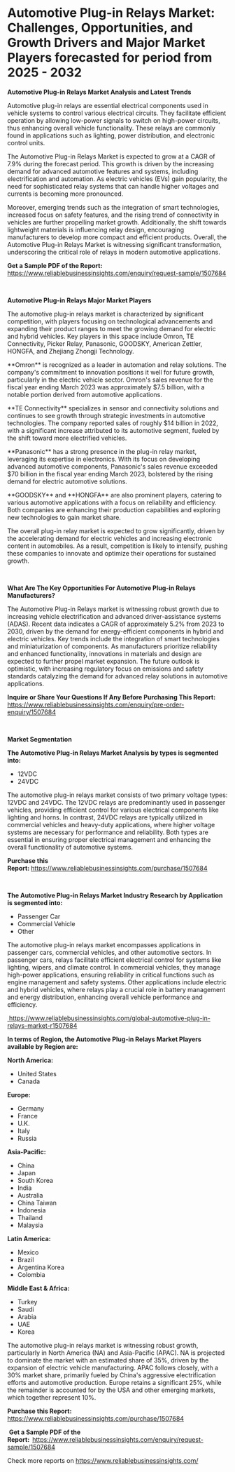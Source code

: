<p><h1>Automotive Plug-in Relays Market: Challenges, Opportunities, and Growth Drivers and Major Market Players forecasted for period from 2025 - 2032</h1></p><p><strong>Automotive Plug-in Relays Market Analysis and Latest Trends</strong></p>
<p><p>Automotive plug-in relays are essential electrical components used in vehicle systems to control various electrical circuits. They facilitate efficient operation by allowing low-power signals to switch on high-power circuits, thus enhancing overall vehicle functionality. These relays are commonly found in applications such as lighting, power distribution, and electronic control units.</p><p>The Automotive Plug-in Relays Market is expected to grow at a CAGR of 7.9% during the forecast period. This growth is driven by the increasing demand for advanced automotive features and systems, including electrification and automation. As electric vehicles (EVs) gain popularity, the need for sophisticated relay systems that can handle higher voltages and currents is becoming more pronounced.</p><p>Moreover, emerging trends such as the integration of smart technologies, increased focus on safety features, and the rising trend of connectivity in vehicles are further propelling market growth. Additionally, the shift towards lightweight materials is influencing relay design, encouraging manufacturers to develop more compact and efficient products. Overall, the Automotive Plug-in Relays Market is witnessing significant transformation, underscoring the critical role of relays in modern automotive applications.</p></p>
<p><strong>Get a Sample PDF of the Report:&nbsp;</strong> <a href="https://www.reliablebusinessinsights.com/enquiry/request-sample/1507684?utm_campaign=3273&utm_medium=2&utm_source=Github&utm_content=ia&utm_term=23032025&utm_id=automotive-plug-in-relays">https://www.reliablebusinessinsights.com/enquiry/request-sample/1507684</a></p>
<p>&nbsp;</p>
<p><strong>Automotive Plug-in Relays Major Market Players</strong></p>
<p><p>The automotive plug-in relays market is characterized by significant competition, with players focusing on technological advancements and expanding their product ranges to meet the growing demand for electric and hybrid vehicles. Key players in this space include Omron, TE Connectivity, Picker Relay, Panasonic, GOODSKY, American Zettler, HONGFA, and Zhejiang Zhongji Technology.</p><p>**Omron** is recognized as a leader in automation and relay solutions. The company's commitment to innovation positions it well for future growth, particularly in the electric vehicle sector. Omron's sales revenue for the fiscal year ending March 2023 was approximately $7.5 billion, with a notable portion derived from automotive applications.</p><p>**TE Connectivity** specializes in sensor and connectivity solutions and continues to see growth through strategic investments in automotive technologies. The company reported sales of roughly $14 billion in 2022, with a significant increase attributed to its automotive segment, fueled by the shift toward more electrified vehicles.</p><p>**Panasonic** has a strong presence in the plug-in relay market, leveraging its expertise in electronics. With its focus on developing advanced automotive components, Panasonic's sales revenue exceeded $70 billion in the fiscal year ending March 2023, bolstered by the rising demand for electric automotive solutions.</p><p>**GOODSKY** and **HONGFA** are also prominent players, catering to various automotive applications with a focus on reliability and efficiency. Both companies are enhancing their production capabilities and exploring new technologies to gain market share.</p><p>The overall plug-in relay market is expected to grow significantly, driven by the accelerating demand for electric vehicles and increasing electronic content in automobiles. As a result, competition is likely to intensify, pushing these companies to innovate and optimize their operations for sustained growth.</p></p>
<p>&nbsp;</p>
<p><strong>What Are The Key Opportunities For Automotive Plug-in Relays Manufacturers?</strong></p>
<p><p>The Automotive Plug-in Relays market is witnessing robust growth due to increasing vehicle electrification and advanced driver-assistance systems (ADAS). Recent data indicates a CAGR of approximately 5.2% from 2023 to 2030, driven by the demand for energy-efficient components in hybrid and electric vehicles. Key trends include the integration of smart technologies and miniaturization of components. As manufacturers prioritize reliability and enhanced functionality, innovations in materials and design are expected to further propel market expansion. The future outlook is optimistic, with increasing regulatory focus on emissions and safety standards catalyzing the demand for advanced relay solutions in automotive applications.</p></p>
<p><strong>Inquire or Share Your Questions If Any Before Purchasing This Report:</strong> <a href="https://www.reliablebusinessinsights.com/enquiry/pre-order-enquiry/1507684?utm_campaign=3273&utm_medium=2&utm_source=Github&utm_content=ia&utm_term=23032025&utm_id=automotive-plug-in-relays">https://www.reliablebusinessinsights.com/enquiry/pre-order-enquiry/1507684</a></p>
<p>&nbsp;</p>
<p><strong>Market Segmentation</strong></p>
<p><strong>The Automotive Plug-in Relays Market Analysis by types is segmented into:</strong></p>
<p><ul><li>12VDC</li><li>24VDC</li></ul></p>
<p><p>The automotive plug-in relays market consists of two primary voltage types: 12VDC and 24VDC. The 12VDC relays are predominantly used in passenger vehicles, providing efficient control for various electrical components like lighting and horns. In contrast, 24VDC relays are typically utilized in commercial vehicles and heavy-duty applications, where higher voltage systems are necessary for performance and reliability. Both types are essential in ensuring proper electrical management and enhancing the overall functionality of automotive systems.</p></p>
<p><strong>Purchase this Report:&nbsp;</strong><a href="https://www.reliablebusinessinsights.com/purchase/1507684?utm_campaign=3273&utm_medium=2&utm_source=Github&utm_content=ia&utm_term=23032025&utm_id=automotive-plug-in-relays">https://www.reliablebusinessinsights.com/purchase/1507684</a></p>
<p>&nbsp;</p>
<p><strong>The Automotive Plug-in Relays Market Industry Research by Application is segmented into:</strong></p>
<p><ul><li>Passenger Car</li><li>Commercial Vehicle</li><li>Other</li></ul></p>
<p><p>The automotive plug-in relays market encompasses applications in passenger cars, commercial vehicles, and other automotive sectors. In passenger cars, relays facilitate efficient electrical control for systems like lighting, wipers, and climate control. In commercial vehicles, they manage high-power applications, ensuring reliability in critical functions such as engine management and safety systems. Other applications include electric and hybrid vehicles, where relays play a crucial role in battery management and energy distribution, enhancing overall vehicle performance and efficiency.</p></p>
<p><a href="https://www.reliablebusinessinsights.com/global-automotive-plug-in-relays-market-r1507684?utm_campaign=3273&utm_medium=2&utm_source=Github&utm_content=ia&utm_term=23032025&utm_id=automotive-plug-in-relays">&nbsp;https://www.reliablebusinessinsights.com/global-automotive-plug-in-relays-market-r1507684</a></p>
<p><strong>In terms of Region, the Automotive Plug-in Relays Market Players available by Region are:</strong></p>
<p>
    <p> <strong> North America: </strong>
        <ul>
            <li>United States</li>
            <li>Canada</li>
        </ul>
        </p> 
    <p> <strong> Europe: </strong>
        <ul>
            <li>Germany</li>
            <li>France</li>
            <li>U.K.</li>
            <li>Italy</li>
            <li>Russia</li>
        </ul>
        </p> 
    <p> <strong> Asia-Pacific: </strong>
        <ul>
            <li>China</li>
            <li>Japan</li>
            <li>South Korea</li>
            <li>India</li>
            <li>Australia</li>
            <li>China Taiwan</li>
            <li>Indonesia</li>
            <li>Thailand</li>
            <li>Malaysia</li>
        </ul>
        </p> 
    <p> <strong> Latin America: </strong>
        <ul>
            <li>Mexico</li>
            <li>Brazil</li>
            <li>Argentina Korea</li>
            <li>Colombia</li>
        </ul>
        </p> 
    <p> <strong> Middle East & Africa: </strong>
        <ul>
            <li>Turkey</li>
            <li>Saudi</li>
            <li>Arabia</li>
            <li>UAE</li>
            <li>Korea</li>
        </ul>
    </p>
    </p>
<p><p>The automotive plug-in relays market is witnessing robust growth, particularly in North America (NA) and Asia-Pacific (APAC). NA is projected to dominate the market with an estimated share of 35%, driven by the expansion of electric vehicle manufacturing. APAC follows closely, with a 30% market share, primarily fueled by China's aggressive electrification efforts and automotive production. Europe retains a significant 25%, while the remainder is accounted for by the USA and other emerging markets, which together represent 10%.</p></p>
<p><strong>Purchase this Report: </strong><a href="https://www.reliablebusinessinsights.com/purchase/1507684?utm_campaign=3273&utm_medium=2&utm_source=Github&utm_content=ia&utm_term=23032025&utm_id=automotive-plug-in-relays">https://www.reliablebusinessinsights.com/purchase/1507684</a></p>
<p>&nbsp;<strong>Get a Sample PDF of the Report:&nbsp;&nbsp;</strong><a href="https://www.reliablebusinessinsights.com/enquiry/request-sample/1507684?utm_campaign=3273&utm_medium=2&utm_source=Github&utm_content=ia&utm_term=23032025&utm_id=automotive-plug-in-relays">https://www.reliablebusinessinsights.com/enquiry/request-sample/1507684</a></p>
<p><strong></strong></p>
<p>Check more reports on <a href="https://www.reliablebusinessinsights.com/?utm_campaign=3273&utm_medium=2&utm_source=Github&utm_content=ia&utm_term=23032025&utm_id=automotive-plug-in-relays">https://www.reliablebusinessinsights.com/</a></p>